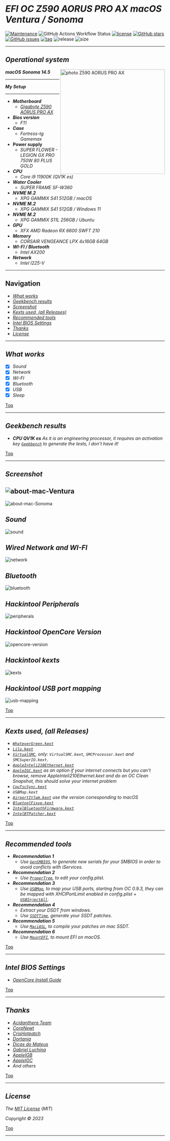 # *EFI OC Z590 AORUS PRO AX macOS Ventura / Sonoma*


[![Maintenance](https://img.shields.io/badge/Maintained%3F-yes-green.svg)](https://GitHub.com/Gilberto-Mascena/Z590-AORUS-PRO-AX)
![GitHub Actions Workflow Status](https://img.shields.io/github/actions/workflow/status/Gilberto-Mascena/Z590-AORUS-PRO-AX/.github%2Fworkflows%2Fbuild.yml)
[![license](https://img.shields.io/github/license/Gilberto-Mascena/Z590-AORUS-PRO-AX)](https://github.com/Gilberto-Mascena/Z590-AORUS-PRO-AX/blob/main/LICENSE.md)
[![GitHub stars](https://img.shields.io/github/stars/Gilberto-Mascena/Z590-AORUS-PRO-AX)](https://github.com/Gilberto-Mascena/Z590-AORUS-PRO-AX/stargazers)
[![GitHub issues](https://img.shields.io/github/issues/Gilberto-Mascena/Z590-AORUS-PRO-AX)](https://github.com/Gilberto-Mascena/Z590-AORUS-PRO-AX/issues)
[![tag](https://img.shields.io/github/v/release/Gilberto-Mascena/Z590-AORUS-PRO-AX?include_prereleases)](https://github.com/Gilberto-Mascena/Z590-AORUS-PRO-AX/releases)
![release](https://img.shields.io/github/release-date/Gilberto-Mascena/Z590-AORUS-PRO-AX)
![size](https://img.shields.io/github/repo-size/Gilberto-Mascena/Z590-AORUS-PRO-AX)

---

## *Operational system*

<img align="right" src="./img/bannerp.png" alt="photo Z590 AORUS PRO AX" width="330">

_**macOS**  **Sonoma 14.5**_

---

_**My Setup**_

---

- _**Motherboard**_
  - <a href="https://www.gigabyte.com/br/Motherboard/Z590-AORUS-PRO-AX-rev-10#kf" target="_blank">*Gigabyte Z590 AORUS PRO AX*</a>
- _**Bios version**_
  - *F11*
- _**Case**_
  - *Fortress-tg Gamemax*
- **Power supply**
  - *SUPER FLOWER - LEGION GX PRO 750W 80 PLUS GOLD*
- _**CPU**_
  - *Core i9 11900K (QV1K es)*
- _**Water Cooler**_
  - *SUPER FRAME SF-W360*
- _**NVME M.2**_
  - *XPG GAMMIX S41 512GB / macOS*
- _**NVME M.2**_
  - *XPG GAMMIX S41 512GB / Windows 11*
- _**NVME M.2**_
  - *XPG GAMMIX S11L 256GB / Ubuntu*
- _**GPU**_
  - *XFX AMD Radeon RX 6600 SWFT 210*
- _**Memory**_
  - *CORSAIR VENGEANCE LPX 4x16GB 64GB*
- _**WI-FI / Bluetooth**_
  - *Intel AX200*
- _**Network**_
  - *Intel I225-V*  
---

<a name="ancora"></a>
## Navigation
- [*What works*](#ancora1)
- [*Geekbench results*](#ancora2)
- [*Screenshot*](#ancora3)
- [*Kexts used, (all Releases)*](#ancora4)
- [*Recommended tools*](#ancora5)
- [*Intel BIOS Settings*](#ancora6)
- [*Thanks*](#ancora7)
- [*License* ](#ancora8)

---

<a id="ancora1"></a>
## *What works*

- [x] *Sound*
- [x] *Network*
- [x] *WI-FI*
- [x] *Bluetooth*
- [x] *USB*
- [x] *Sleep*

[Top](#ancora)

---

<a id="ancora2"></a>
## *Geekbench results*

* _**CPU QV1K es**_
  *As it is an engineering processor, it requires an activation key [`Geekbench`](https://www.geekbench.com) to generate the tests, I don't have it!*

[Top](#ancora)

---

<a id="ancora3"></a>
## *Screenshot*

![about-mac-Ventura](./img/about-Ventura.png)
---
![about-mac-Sonoma](./img/about-Sonoma.png)
## *Sound*
![sound](./img/sound.png)
## *Wired Network and WI-FI*
![network](./img/network-wifi.png)
## *Bluetooth*
![bluetooth](./img/bluetooth.png)
## *Hackintool Peripherals*
![peripherals](./img/peripherals.png)
## *Hackintool OpenCore Version*
![opencore-version](./img/opencore-version.png)
## *Hackintool kexts*
![kexts](./img/kexts.png)
## *Hackintool USB port mapping*
![usb-mapping](./img/USB-mapping.png)

[Top](#ancora)

---

<a id="ancora4"></a>
## *Kexts used, (all Releases)*

- *[`WhateverGreen.kext`](https://github.com/acidanthera/WhateverGreen)*
- *[`Lilu.kext`](https://github.com/acidanthera/Lilu)*
- *[`VirtualSMC`](https://github.com/acidanthera/VirtualSMC), only: `VirtualSMC.kext`, `SMCProcessor.kext` and `SMCSuperIO.kext`*.
- *[`AppleInteli210Ethernet.kext`](https://github.com/luchina-gabriel/youtube-files/raw/main/AppleIntelI210Ethernet.kext.zip)*
- *[`AppleIGC.kext`](https://github.com/SongXiaoXi/AppleIGC) as an option if your internet connects but you can't browse, remove AppleInteli210Ethernet.kext and do an OC Clean Snapshot, this should    solve your internet problem* 
- *[`CpuTscSync.kext`](https://github.com/acidanthera/CpuTscSync)*
- *`USBMap.kext`*
- *[`AirportItlwm.kext`](https://github.com/OpenIntelWireless/itlwm/releases) use the version corresponding to macOS*
- *[`BluetoolFixup.kext`](https://github.com/acidanthera/BrcmPatchRAM/releases)*
- *[`IntelBluetoothFirmware.kext`](https://github.com/OpenIntelWireless/IntelBluetoothFirmware/releases)*
- *[`IntelBTPatcher.kext`](https://github.com/OpenIntelWireless/IntelBluetoothFirmware/releases)*

[Top](#ancora)

---

<a id="ancora5"></a>
## *Recommended tools*

* _**Recommendation 1**_
  * *Use [`GenSMBIOS`](https://github.com/corpnewt/GenSMBIOS), to generate new serials for your SMBIOS in order to avoid conflicts with iServices.*
* _**Recommendation 2**_
  * *Use [`ProperTree`](https://github.com/corpnewt/ProperTree), to edit your config.plist.*     
* _**Recommendation 3**_
  * *Use [`USBMap`](https://github.com/corpnewt/USBMap), to map your USB ports, starting from OC 0.9.3, they can be mapped with XHCIPortLimit enabled in config.plist + [`USBInjectAll`](https://github.com/Sniki/OS-X-USB-Inject-All/releases).*
* _**Recommendation 4**_
  * *Extract your DSDT from windows.*
  * *Use [`SSDTTime`](https://github.com/corpnewt/SSDTTime), generate your SSDT patches.*    
* _**Recommendation 5**_
  * *Use [`MaciASL`](https://github.com/acidanthera/MaciASL), to compile your patches on mac SSDT.*
* _**Recommendation 6**_
  * *Use [`MountEFI`](https://github.com/corpnewt/MountEFI/blob/update/Mount%20EFI%20Automator%20Quick%20Action.zip), to mount EFI on macOS.*

[Top](#ancora)

---

<a id="ancora6"></a>
## *Intel BIOS Settings*

- [*OpenCore Install Guide*](https://dortania.github.io/OpenCore-Install-Guide/config.plist/comet-lake.html#intel-bios-settings)

[Top](#ancora)

---

<a id="ancora7"></a>
## *Thanks*

- [*Acidanthera Team*](https://github.com/acidanthera)
- [*CorpNewt*](https://github.com/corpnewt)
- [*CrisHotpatch*](https://t.me/crishotpatch)
- [*Dortania*](https://dortania.github.io/OpenCore-Install-Guide/config.plist/comet-lake.html#platforminfo)
- [*Dicas do Mateus*](https://www.youtube.com/c/DicasdoMateus)
- [*Gabriel Luchina*](https://www.youtube.com/c/gabrielluchina)
- [*AppleIGB*](https://github.com/Shaneee/AppleIGB)
- [*AppleIGC*](https://github.com/SongXiaoXi/AppleIGC?tab=readme-ov-file)
- *And others*

[Top](#ancora)

---

<a id="ancora8"></a>
## *License* 

*The* [*MIT License*](./LICENSE.md) (*MIT*)

*Copyright :copyright: 2023* 

[Top](#ancora)

---